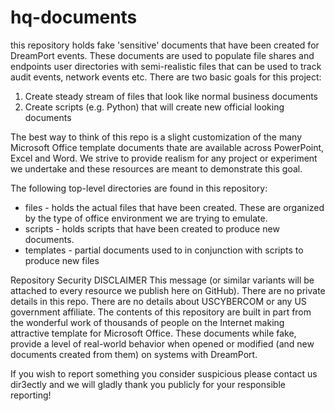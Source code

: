 # hq-documents
this repository holds fake 'sensitive' documents that have been created for DreamPort events. These documents are used to populate file shares and endpoints user directories with semi-realistic files that can be used to track audit events, network events etc. There are two basic goals for this project:

1. Create steady stream of files that look like normal business documents
1. Create scripts (e.g. Python) that will create new official looking documents

The best way to think of this repo is a slight customization of the many Microsoft Office template documents thate are available across PowerPoint, Excel and Word. We strive to provide realism for any project or experiment we undertake and these resources are meant to demonstrate this goal.

The following top-level directories are found in this repository:
* files   - holds the actual files that have been created. These are organized by the type of office environment we are trying to emulate.
* scripts - holds scripts that have been created to produce new documents.
* templates - partial documents used to in conjunction with scripts to produce new files

Repository Security DISCLAIMER
This message (or similar variants will be attached to every resource we publish here on GitHub). There are no private details in this repo. There are no details about USCYBERCOM or any US government affiliate. The contents of this repository are built in part from the wonderful work of thousands of people on the Internet making attractive template for Microsoft Office. These documents while fake, provide a level of real-world behavior when opened or modified (and new documents created from them) on systems with DreamPort.

If you wish to report something you consider suspicious please contact us dir3ectly and we will gladly thank you publicly for your responsible reporting! 
